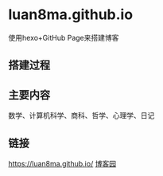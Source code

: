 # luan8ma.github.io
使用hexo+GitHub Page来搭建博客
## 搭建过程

## 主要内容
数学、计算机科学、商科、哲学、心理学、日记

## 链接
<https://luan8ma.github.io/>
[博客园](https://www.cnblogs.com/luanma-2333/)
